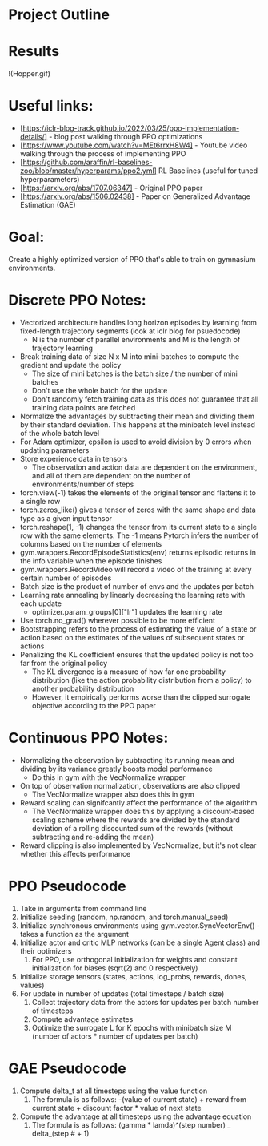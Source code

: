 # Project Outline

# Results
!(Hopper.gif)

# Useful links:

- [https://iclr-blog-track.github.io/2022/03/25/ppo-implementation-details/] - blog post walking through PPO optimizations
- [https://www.youtube.com/watch?v=MEt6rrxH8W4] - Youtube video walking through the process of implementing PPO
- [https://github.com/araffin/rl-baselines-zoo/blob/master/hyperparams/ppo2.yml] RL Baselines (useful for tuned hyperparameters)
- [https://arxiv.org/abs/1707.06347] - Original PPO paper
- [https://arxiv.org/abs/1506.02438] - Paper on Generalized Advantage Estimation (GAE)

# Goal:

Create a highly optimized version of PPO that's able to train on gymnasium environments.

# Discrete PPO Notes:

- Vectorized architecture handles long horizon episodes by learning from fixed-length trajectory segments (look at iclr blog for psuedocode)
  - N is the number of parallel environments and M is the length of trajectory learning
- Break training data of size N x M into mini-batches to compute the gradient and update the policy
  - The size of mini batches is the batch size / the number of mini batches
  - Don't use the whole batch for the update
  - Don't randomly fetch training data as this does not guarantee that all training data points are fetched
- Normalize the advantages by subtracting their mean and dividing them by their standard deviation. This happens at the minibatch level instead of the whole batch level
- For Adam optimizer, epsilon is used to avoid division by 0 errors when updating parameters
- Store experience data in tensors
  - The observation and action data are dependent on the environment, and all of them are dependent on the number of environments/number of steps
- torch.view(-1) takes the elements of the original tensor and flattens it to a single row
- torch.zeros_like() gives a tensor of zeros with the same shape and data type as a given input tensor
- torch.reshape(1, -1) changes the tensor from its current state to a single row with the same elements. The -1 means Pytorch infers the number of columns based on the number of elements
- gym.wrappers.RecordEpisodeStatistics(env) returns episodic returns in the info variable when the episode finishes
- gym.wrappers.RecordVideo will record a video of the training at every certain number of episodes
- Batch size is the product of number of envs and the updates per batch
- Learning rate annealing by linearly decreasing the learning rate with each update
  - optimizer.param_groups[0]["lr"] updates the learning rate
- Use torch.no_grad() wherever possible to be more efficient
- Bootstrapping refers to the process of estimating the value of a state or action based on the estimates of the values of subsequent states or actions
- Penalizing the KL coefficient ensures that the updated policy is not too far from the original policy
  - The KL divergence is a measure of how far one probability distribution (like the action probability distribution from a policy) to another probability distribution
  - However, it empirically performs worse than the clipped surrogate objective according to the PPO paper

# Continuous PPO Notes:

- Normalizing the observation by subtracting its running mean and dividing by its variance greatly boosts model performance
  - Do this in gym with the VecNormalize wrapper
- On top of observation normalization, observations are also clipped
  - The VecNormalize wrapper also does this in gym
- Reward scaling can signifcantly affect the performance of the algorithm
  - The VecNormalize wrapper does this by applying a discount-based scaling scheme where the rewards are divided by the standard deviation of a rolling discounted sum of the rewards (without subtracting and re-adding the mean)
- Reward clipping is also implemented by VecNormalize, but it's not clear whether this affects performance

# PPO Pseudocode

1. Take in arguments from command line
2. Initialize seeding (random, np.random, and torch.manual_seed)
3. Initialize synchronous environments using gym.vector.SyncVectorEnv() - takes a function as the argument
4. Initialize actor and critic MLP networks (can be a single Agent class) and their optimizers
   1. For PPO, use orthogonal initialization for weights and constant initialization for biases (sqrt(2) and 0 respectively)
5. Initialize storage tensors (states, actions, log_probs, rewards, dones, values)
6. For update in number of updates (total timesteps / batch size)
   1. Collect trajectory data from the actors for updates per batch number of timesteps
   2. Compute advantage estimates
   3. Optimize the surrogate L for K epochs with minibatch size M (number of actors \* number of updates per batch)

# GAE Pseudocode

1. Compute delta_t at all timesteps using the value function
   1. The formula is as follows: -(value of current state) + reward from current state + discount factor \* value of next state
2. Compute the advantage at all timesteps using the advantage equation
   1. The formula is as follows: (gamma \* lamda)^(step number) \_ delta\_(step # + 1)
